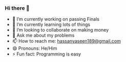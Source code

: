 ### Hi there 👋

<!--
**SnakeEyes981/SnakeEyes981** is a ✨ _special_ ✨ repository because its `README.md` (this file) appears on your GitHub profile.

Here are some ideas to get you started:
-->
- 🔭 I’m currently working on passing Finals
- 🌱 I’m currently learning lots of things
- 👯 I’m looking to collaborate on making money
- 💬 Ask me about my problems
- 📫 How to reach me: [hassanyaseen189@gmail.com](mailto:hassanyaseen189@gmail.com)
- 😄 Pronouns: He/Him
- ⚡ Fun fact: Programming is easy


